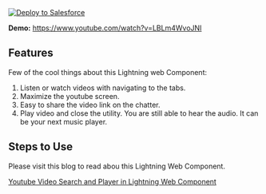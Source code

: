 <a href="https://githubsfdeploy.herokuapp.com?owner=TheVishnuKumar&repo=youtube-to-chatter-lightning-web-component">
  <img alt="Deploy to Salesforce"
       src="https://raw.githubusercontent.com/afawcett/githubsfdeploy/master/deploy.png">
</a>

**Demo:** https://www.youtube.com/watch?v=LBLm4WvoJNI

Features
-------------
Few of the cool things about this Lightning web Component:
1. Listen or watch videos with navigating to the tabs.
2. Maximize the youtube screen.
3. Easy to share the video link on the chatter.
4. Play video and close the utility. You are still able to hear the audio. It can be your next music player.


Steps to Use
-------------
Please visit this blog to read abou this Lightning Web Component.

<a href="http://www.0to1code.com/youtube-video-search-and-player-in-lightning-web-component/">
Youtube Video Search and Player in Lightning Web Component
</a>

